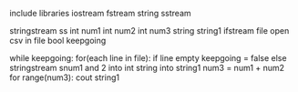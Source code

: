 include libraries
iostream
fstream
string
sstream

stringstream ss
int num1
int num2
int num3
string string1
ifstream file
open csv in file
bool keepgoing

while keepgoing:
    for(each line in file):
        if line empty
            keepgoing = false
        else
            stringstream snum1 and 2 into int
            string into string1
            num3 = num1 + num2
            for range(num3):
                cout string1
            




